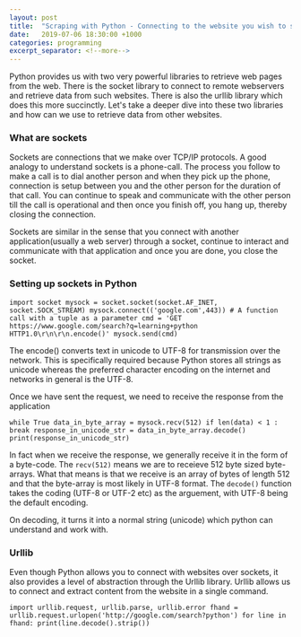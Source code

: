 ```yaml
---
layout: post
title:  "Scraping with Python - Connecting to the website you wish to scrape"
date:   2019-07-06 18:30:00 +1000
categories: programming
excerpt_separator: <!--more-->
---
```


Python provides us with two very powerful libraries to retrieve web pages from the web. There is the socket library to connect to remote webservers and retrieve data from such websites. There is also the urllib library which does this more succinctly. Let's take a deeper dive into these two libraries and how can we use to retrieve data from other websites.

<!--more-->

### What are sockets

Sockets are connections that we make over TCP/IP protocols. A good analogy to understand sockets is a phone-call. The process you follow to make a call is to dial another person and when they pick up the phone, connection is setup between you and the other person for the duration of that call. You can continue to speak and communicate with the other person till the call is operational and then once you finish off, you hang up, thereby closing the connection. 

Sockets are similar in the sense that you connect with another application(usually a web server) through a socket, continue to interact and communicate with that application and once you are done, you close the socket. 

### Setting up sockets in Python

`
import socket
mysock = socket.socket(socket.AF_INET, socket.SOCK_STREAM)
mysock.connect(('google.com',443)) # A function call with a tuple as a parameter
cmd = 'GET https://www.google.com/search?q=learning+python HTTP1.0\r\n\r\n.encode()'
mysock.send(cmd)
` 

The encode() converts text in unicode to UTF-8 for transmission over the network. This is specifically required because Python stores all strings as unicode whereas the preferred character encoding on the internet and networks in general is the UTF-8. 

Once we have sent the request, we need to receive the response from the application

`
while True
	data_in_byte_array = mysock.recv(512)
	if len(data) < 1 :
		break
	response_in_unicode_str = data_in_byte_array.decode()
	print(response_in_unicode_str)
`

In fact when we receive the response, we generally receive it in the form of a byte-code. The `recv(512)` means we are to receieve 512 byte sized byte-arrays. What that means is that we receive is an array of bytes of length 512 and that the byte-array is most likely in UTF-8 format. The `decode()` function takes the coding (UTF-8 or UTF-2 etc) as the arguement, with UTF-8 being the default encoding. 

On decoding, it turns it into a normal string (unicode) which python can understand and work with. 

### Urllib 

Even though Python allows you to connect with websites over sockets, it also provides a level of abstraction through the Urllib library. Urllib allows us to connect and extract content from the website in a single command. 

`
import urllib.request, urllib.parse, urllib.error
fhand = urllib.request.urlopen('http://google.com/search?python')
for line in fhand:
	print(line.decode().strip())
`
